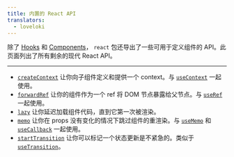```yaml
---
title: 内置的 React API
translators:
  - loveloki
---
```


<Intro>

除了 [Hooks](/reference/react) 和 [Components](/reference/react/components)， `react` 包还导出了一些可用于定义组件的 API。此页面列出了所有剩余的现代 React API。

</Intro>

---

* [`createContext`](/reference/react/createContext) 让你向子组件定义和提供一个 context。与 [`useContext`](/reference/react/useContext) 一起使用。
* [`forwardRef`](/reference/react/forwardRef) 让你的组件作为一个 ref 将 DOM 节点暴露给父节点。与 [`useRef`](/reference/react/useRef) 一起使用。
* [`lazy`](/reference/react/lazy) 让你延迟加载组件代码，直到它第一次被渲染。
* [`memo`](/reference/react/memo) 让你在 props 没有变化的情况下跳过组件的重渲染。与 [`useMemo`](/reference/react/useMemo) 和 [`useCallback`](/reference/react/useCallback) 一起使用。
* [`startTransition`](/reference/react/startTransition) 让你可以标记一个状态更新是不紧急的。类似于 [`useTransition`](/reference/react/useTransition)。
